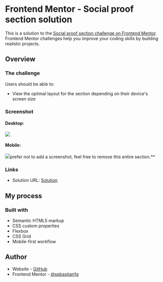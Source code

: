 # Frontend Mentor - Social proof section solution

This is a solution to the [Social proof section challenge on Frontend Mentor](https://www.frontendmentor.io/challenges/social-proof-section-6e0qTv_bA). Frontend Mentor challenges help you improve your coding skills by building realistic projects. 

## Overview

### The challenge

Users should be able to:

- View the optimal layout for the section depending on their device's screen size

### Screenshot

#### Desktop:
![](./images/desktop-desing.jpg)

#### Mobile:
![](./images/mobile-desing.jpg)prefer not to add a screenshot, feel free to remove this entire section.**

### Links

- Solution URL: [Solution](https://64e8f20db05a0f2c5d888037--golden-bavarois-7e2b01.netlify.app/)

## My process

### Built with

- Semantic HTML5 markup
- CSS custom properties
- Flexbox
- CSS Grid
- Mobile-first workflow

## Author

- Website - [GitHub](https://github.com/sebastianguanque)
- Frontend Mentor - [@sebastian1g](https://www.frontendmentor.io/profile/sebastian1g)

